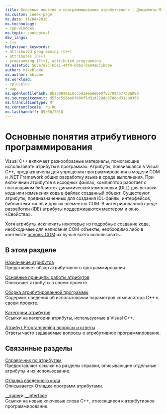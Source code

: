 ```yaml
---
title: Основные понятия о программировании атрибутивного | Документы Microsoft
ms.custom: index-page
ms.date: 11/04/2016
ms.technology:
- cpp-windows
ms.topic: conceptual
dev_langs:
- C++
helpviewer_keywords:
- attributed programming [C++]
- attributes [C++]
- programming [C++], attributed programming
ms.assetid: 563e7e7c-65e1-44f4-b0b2-da04a6c1bc9e
author: mikeblome
ms.author: mblome
ms.workload:
- cplusplus
- uwp
ms.openlocfilehash: 8ba7084ea10cc502eea0e0e0f62709467750a99d
ms.sourcegitcommit: d55ac596ba8f908f5d91d228dc070dad31cb8360
ms.translationtype: MT
ms.contentlocale: ru-RU
ms.lasthandoff: 05/08/2018
---
```

# <a name="attributed-programming-concepts"></a>Основные понятия атрибутивного программирования
Visual C++ включает разнообразные материалы, помогающие использовать атрибуты в программах. Атрибуты, появившаяся в Visual C++, предназначены для упрощения программирования в модели COM и .NET Framework общих разработку языка в среде выполнения. При включении атрибутов в исходных файлах, компилятор работает с поставщиком библиотек динамической компоновки (DLL) для вставки кода или изменения кода в файлах созданный объект. Существуют атрибуты, предназначенных для создания IDL-файлы, интерфейсов, библиотеки типов и других элементов COM. В интегрированной среде разработки (IDE) атрибуты поддерживаются мастером и окно «Свойства».  
  
 Хотя атрибуты исключить некоторые из подробные создание кода, необходимые для написания COM-объекты, необходимо либо в контексте [основы COM](http://msdn.microsoft.com/library/windows/desktop/ms694363) их лучше всего использовать.  
  
## <a name="in-this-section"></a>В этом разделе  
 [Назначение атрибутов](../windows/purpose-of-attributes.md)  
 Представляет обзор атрибутивного программирования.  
  
 [Основные принципы работы атрибутов](../windows/basic-mechanics-of-attributes.md)  
 Описывает атрибуты в своем проекте.  
  
 [Сборка атрибутированной программы](../windows/building-an-attributed-program.md)  
 Содержит сведения об использовании параметров компилятора C++ в своем проекте.  
  
 [Категории атрибутов](../windows/attribute-categories.md)  
 Ссылки на категории атрибуты, используемые в Visual C++.  
  
 [Атрибут Programmming вопросы и ответы](../windows/attribute-programming-faq.md)  
 Ответы часто задаваемые вопросы о атрибутивное программирование.  
  
## <a name="related-sections"></a>Связанные разделы  
 [Справочник по атрибутам](../windows/cpp-attributes-reference.md)  
 Предоставляет ссылки на разделы справки, описывающие отдельные атрибуты и их использование.  
  
 [Отладка введенного кода](/visualstudio/debugger/how-to-debug-injected-code)  
 Описывается Отладка программ атрибутами.  
  
 [__super](../cpp/super.md)и [__interface](../cpp/interface.md)  
 Ссылки на новые ключевые слова C++, относящиеся к атрибутивное программирование.  
  

